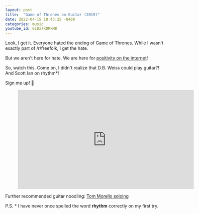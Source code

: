 ```yaml
---
layout: post
title:  "Game of Thrones on Guitar (2019)"
date: 2022-04-15 18:43:25 -0400
categories: music
youtube_id: 6i0a7RDPkM8
---
```

Look, I get it. Everyone hated the ending of Game of Thrones. While I wasn't exactly part of /r/freefolk, I get the hate.

But we aren't here for hate. We are here for [positivity on the internet](/about/)!

So, watch this. Come on, I didn't realize that D.B. Weiss could play guitar?! And Scott Ian on rhythm*!

Sign me up! 🎸

<figure class="image is-16by9">
  <iframe class="has-ratio" width="560" height="315" src="https://www.youtube.com/embed/{{ page.youtube_id }}" frameborder="0" allow="accelerometer; autoplay; clipboard-write; encrypted-media; gyroscope; picture-in-picture" allowfullscreen></iframe>
</figure>

Further recommended guitar noodling: [Tom Morello soloing](https://www.youtube.com/watch?v=k-Z1UKYcqNE)

P.S. * I have never once spelled the word **rhythm** correctly on my first try.